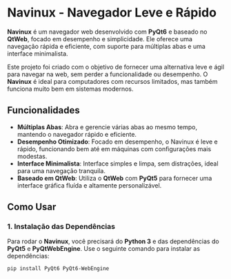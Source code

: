 # Navinux - Navegador Leve e Rápido

**Navinux** é um navegador web desenvolvido com **PyQt6** e baseado no **QtWeb**, focado em desempenho e simplicidade. Ele oferece uma navegação rápida e eficiente, com suporte para múltiplas abas e uma interface minimalista.

Este projeto foi criado com o objetivo de fornecer uma alternativa leve e ágil para navegar na web, sem perder a funcionalidade ou desempenho. O **Navinux** é ideal para computadores com recursos limitados, mas também funciona muito bem em sistemas modernos.

## Funcionalidades

- **Múltiplas Abas**: Abra e gerencie várias abas ao mesmo tempo, mantendo o navegador rápido e eficiente.
- **Desempenho Otimizado**: Focado em desempenho, o Navinux é leve e rápido, funcionando bem até em máquinas com configurações mais modestas.
- **Interface Minimalista**: Interface simples e limpa, sem distrações, ideal para uma navegação tranquila.
- **Baseado em QtWeb**: Utiliza o **QtWeb** com **PyQt5** para fornecer uma interface gráfica fluída e altamente personalizável.

## Como Usar

### 1. **Instalação das Dependências**

Para rodar o **Navinux**, você precisará do **Python 3** e das dependências do **PyQt5** e **PyQtWebEngine**. Use o seguinte comando para instalar as dependências:

```bash
pip install PyQt6 PyQt6-WebEngine
